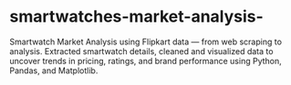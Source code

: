 # smartwatches-market-analysis-
Smartwatch Market Analysis using Flipkart data — from web scraping to analysis. Extracted smartwatch details, cleaned and visualized data to uncover trends in pricing, ratings, and brand performance using Python, Pandas, and Matplotlib.
